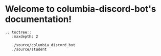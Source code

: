 # Welcome to columbia-discord-bot's documentation!

```eval_rst
.. toctree::
   :maxdepth: 2

   ./source/columbia_discord_bot
   ./source/student
```